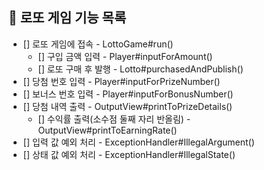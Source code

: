 ## 🎰 로또 게임 기능 목록

- [] 로또 게임에 접속 - LottoGame#run()
  - [] 구입 금액 입력 - Player#inputForAmount()
  - [] 로또 구매 후 발행 - Lotto#purchasedAndPublish()
- [] 당첨 번호 입력 - Player#inputForPrizeNumber()
- [] 보너스 번호 입력 - Player#inputForBonusNumber()
- [] 당첨 내역 출력 - OutputView#printToPrizeDetails()
  - [] 수익률 출력(소수점 둘째 자리 반올림) - OutputView#printToEarningRate()
- [] 입력 값 예외 처리 - ExceptionHandler#IllegalArgument()
- [] 상태 값 예외 처리 - ExceptionHandler#IllegalState()
